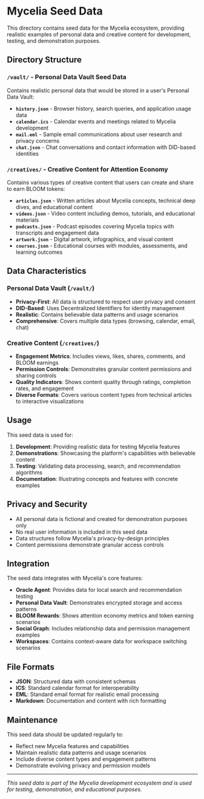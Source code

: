 # Mycelia Seed Data

This directory contains seed data for the Mycelia ecosystem, providing realistic examples of personal data and creative content for development, testing, and demonstration purposes.

## Directory Structure

### `/vault/` - Personal Data Vault Seed Data

Contains realistic personal data that would be stored in a user's Personal Data Vault:

- **`history.json`** - Browser history, search queries, and application usage data
- **`calendar.ics`** - Calendar events and meetings related to Mycelia development
- **`mail.eml`** - Sample email communications about user research and privacy concerns
- **`chat.json`** - Chat conversations and contact information with DID-based identities

### `/creatives/` - Creative Content for Attention Economy

Contains various types of creative content that users can create and share to earn BLOOM tokens:

- **`articles.json`** - Written articles about Mycelia concepts, technical deep dives, and educational content
- **`videos.json`** - Video content including demos, tutorials, and educational materials
- **`podcasts.json`** - Podcast episodes covering Mycelia topics with transcripts and engagement data
- **`artwork.json`** - Digital artwork, infographics, and visual content
- **`courses.json`** - Educational courses with modules, assessments, and learning outcomes

## Data Characteristics

### Personal Data Vault (`/vault/`)
- **Privacy-First**: All data is structured to respect user privacy and consent
- **DID-Based**: Uses Decentralized Identifiers for identity management
- **Realistic**: Contains believable data patterns and usage scenarios
- **Comprehensive**: Covers multiple data types (browsing, calendar, email, chat)

### Creative Content (`/creatives/`)
- **Engagement Metrics**: Includes views, likes, shares, comments, and BLOOM earnings
- **Permission Controls**: Demonstrates granular content permissions and sharing controls
- **Quality Indicators**: Shows content quality through ratings, completion rates, and engagement
- **Diverse Formats**: Covers various content types from technical articles to interactive visualizations

## Usage

This seed data is used for:

1. **Development**: Providing realistic data for testing Mycelia features
2. **Demonstrations**: Showcasing the platform's capabilities with believable content
3. **Testing**: Validating data processing, search, and recommendation algorithms
4. **Documentation**: Illustrating concepts and features with concrete examples

## Privacy and Security

- All personal data is fictional and created for demonstration purposes only
- No real user information is included in this seed data
- Data structures follow Mycelia's privacy-by-design principles
- Content permissions demonstrate granular access controls

## Integration

The seed data integrates with Mycelia's core features:

- **Oracle Agent**: Provides data for local search and recommendation testing
- **Personal Data Vault**: Demonstrates encrypted storage and access patterns
- **BLOOM Rewards**: Shows attention economy metrics and token earning scenarios
- **Social Graph**: Includes relationship data and permission management examples
- **Workspaces**: Contains context-aware data for workspace switching scenarios

## File Formats

- **JSON**: Structured data with consistent schemas
- **ICS**: Standard calendar format for interoperability
- **EML**: Standard email format for realistic email processing
- **Markdown**: Documentation and content with rich formatting

## Maintenance

This seed data should be updated regularly to:

- Reflect new Mycelia features and capabilities
- Maintain realistic data patterns and usage scenarios
- Include diverse content types and engagement patterns
- Demonstrate evolving privacy and permission models

---

*This seed data is part of the Mycelia development ecosystem and is used for testing, demonstration, and educational purposes.*
